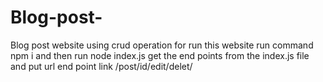 # Blog-post-
Blog post website using crud operation for run this website run command npm i and then run node index.js get the end points from the index.js file and put url end point 
link /post/id/edit/delet/
